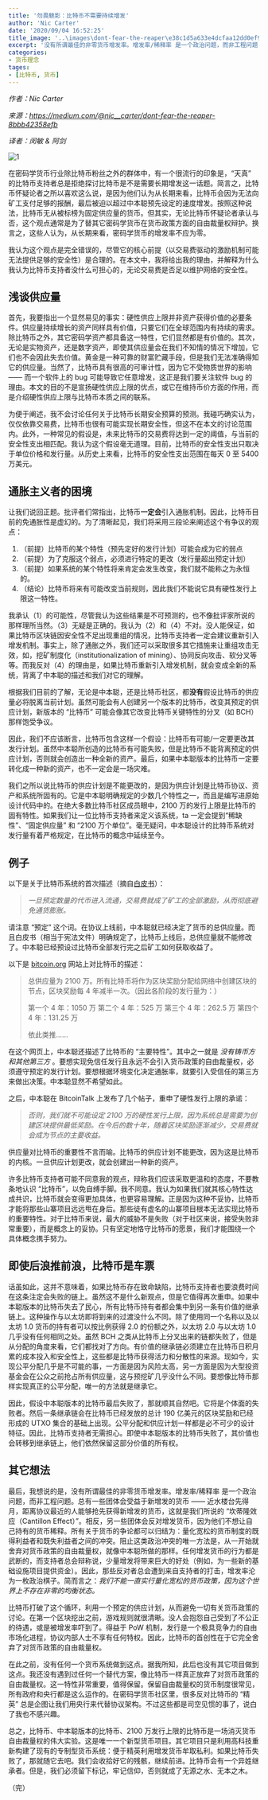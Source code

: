 ```yaml
---
title: '勿畏魅影：比特币不需要持续增发'
author: 'Nic Carter'
date: '2020/09/04 16:52:25'
title_image: '..\images\dont-fear-the-reaper\e38c1d5a633e4dcfaa12dd0ef97d18c8.png'
excerpt: '没有所谓最佳的非零货币增发率。增发率/稀释率 是一个政治问题，而非工程问题'
categories:
- 货币理念
tages:
- [比特币, 货币]
---
```


*作者：Nic Carter*

*来源：<https://medium.com/@nic__carter/dont-fear-the-reaper-8bbb42358efb>*

*译者：闵敏 & 阿剑*


![1](..\images\dont-fear-the-reaper\e38c1d5a633e4dcfaa12dd0ef97d18c8.png)

在密码学货币行业除比特币粉丝之外的群体中，有一个很流行的印象是，“天真” 的比特币支持者总是拒绝探讨比特币是不是需要长期增发这一话题。简言之，比特币怀疑论者之所以喜欢这么说，是因为他们认为从长期来看，比特币会因为无法向矿工支付足够的报酬，最后被迫以超过中本聪预先设定的速度增发。按照这种说法，比特币无从被标榜为固定供应量的货币。但其实，无论比特币怀疑论者承认与否，这个观点通常是为了替其它密码学货币在货币政策方面的自由裁量权辩护。换言之，这些人认为，从长期来看，密码学货币的增发率不应为零。

我认为这个观点是完全错误的，尽管它的核心前提（以交易费驱动的激励机制可能无法提供足够的安全性）是合理的。在本文中，我将给出我的理由，并解释为什么我认为比特币支持者没什么可担心的，无论交易费是否足以维护网络的安全性。

## 浅谈供应量

首先，我要指出一个显然易见的事实：硬性供应上限并非资产获得价值的必要条件。供应量持续增长的资产同样具有价值，只要它们在全球范围内有持续的需求。除比特币之外，其它密码学资产都具备这一特性，它们显然都是有价值的。其次，无论是实物资产，还是数字资产，即使其供应量会在我们不知情的情况下增加，它们也不会因此失去价值。黄金是一种可靠的财富贮藏手段，但是我们无法准确得知它的供应量。当然了，比特币具有很高的可审计性，因为它不受物质世界的影响 —— 而一个软件上的 bug 可能导致它任意增发，这正是我们要关注软件 bug 的理由。本文的目的不是宣扬硬性供应上限的优点，或它在维持币价方面的作用，而是介绍硬性供应上限与比特币本质之间的联系。

为便于阐述，我不会讨论任何关于比特币长期安全预算的预测。我碰巧确实认为，仅仅依靠交易费，比特币也很有可能实现长期安全性，但这不在本文的讨论范围内。此外，一种常见的假设是，未来比特币的交易费将达到一定的阈值，与当前的安全性支出相匹配。我认为这个假设毫无道理。目前，比特币的安全性支出只取决于单位价格和发行量。从历史上来看，比特币的安全性支出范围在每天 0 至 5400 万美元。

## 通胀主义者的困境

让我们说回正题。批评者们常指出，比特币**一定会**引入通胀机制。因此，比特币目前的免通胀性是虚幻的。为了清晰起见，我们将采用三段论来阐述这个有争议的观点：

1. （前提）比特币的某个特性（预先定好的发行计划）可能会成为它的弱点
2. （前提）为了克服这个弱点，必须进行特定的更改（发行量超出预定计划）
3. （前提）如果系统的某个特性将来肯定会发生改变，我们就不能称之为永恒的。
4. （结论）比特币将来有可能改变当前规则，因此我们不能说它具有硬性发行上限这一特性。

我承认（1）的可能性，尽管我认为这些结果是不可预测的，也不像批评家所说的那样理所当然。（3）无疑是正确的。我认为（2）和（4）不对。没人能保证，如果比特币区块链因安全性不足出现重组的情况，比特币支持者一定会建议重新引入增发机制。事实上，除了通胀之外，我们还可以采取很多其它措施来让重组攻击无效，如，挖矿制度化（institutionalization of mining）、协同反向攻击、软分叉等等。而我反对（4）的理由是，如果比特币重新引入增发机制，就会变成全新的系统，背离了中本聪的描述和我们对它的理解。

根据我们目前的了解，无论是中本聪，还是比特币社区，都**没有**假设比特币的供应量必将脱离当前计划。虽然可能会有人创建另一个版本的比特币，改变其预定的供应计划，新版本的 “比特币” 可能会像其它改变比特币关键特性的分叉（如 BCH）那样饱受争议。

因此，我们不应该断言，比特币包含这样一个假设：比特币有可能/一定要更改其发行计划。虽然中本聪所创造的比特币有可能失败，但是比特币不能背离预定的供应计划，否则就会创造出一种全新的资产。最后，如果中本聪版本的比特币一定要转化成一种新的资产，也不一定会是一场灾难。

我们之所以说比特币的供应计划是不能更改的，是因为供应计划是比特币协议、资产和系统所固有的。它是中本聪明确规定的少数几个特性之一，而且是编写进原始设计代码中的。在绝大多数比特币社区成员眼中，2100 万的发行上限是比特币的固有特性。如果我们让一位比特币支持者来定义该系统，ta 一定会提到“稀缺性”、“固定供应量” 和 “2100 万个单位”。毫无疑问，中本聪设计的比特币系统对发行量有着严格规定，在比特币的概念中延续至今。

## 例子

以下是关于比特币系统的首次描述（摘自[白皮书](https://bitcoin.org/bitcoin.pdf)）：

> *一旦预定数量的代币进入流通，交易费就成了矿工的全部激励，从而彻底避免通货膨胀。*

请注意 “预定” 这个词。在协议上线前，中本聪就已经决定了货币的总供应量。而且白皮书（相当于宪法文件）明确规定了，比特币上线后，总供应量就不能修改了。中本聪已经预设过比特币全部发行完之后矿工如何获取收益了。

以下是 [bitcoin.org](https://web.archive.org/web/20090131115053/http://bitcoin.org:80/) 网站上对比特币的描述：

> 总供应量为 2100 万。所有比特币将作为区块奖励分配给网络中创建区块的节点，区块奖励每 4 年减半一次。（因此各阶段的发行量为：）
>
> 第一个 4 年：1050 万
> 第二个 4 年：525 万
> 第三个 4 年：262.5 万
> 第四个 4 年：131.25 万
>
> 依此类推……

在这个网页上，中本聪还描述了比特币的 “主要特性”。其中之一就是 *没有铸币方和其他第三方* 。要想实现免信任发行且永远不会引入货币政策的自由裁量权，必须遵守预定的发行计划。要想根据环境变化决定通胀率，就要引入受信任的第三方来做出决策。中本聪显然不希望如此。

之后，中本聪在 BitcoinTalk 上发布了几个帖子，重申了硬性发行上限的承诺：

> *否则，我们就不可能设定 2100 万的硬性发行上限，因为系统总是需要为创建区块提供最低奖励。在今后的数十年，随着区块奖励逐渐减少，交易费就会成为节点的主要收益。*

供应量对比特币的重要性不言而喻。比特币的供应计划不能更改，因为这是比特币的内核。一旦供应计划更改，就会创建出一种新的资产。

许多比特币支持者可能不同意我的观点，辩称我们应该采取更温和的态度，不要教条地认识 “比特币”，以免自缚手脚。我不同意。我认为如果我们就其核心特性达成共识，比特币就会变得更加具体，也更容易理解。正是因为这种不妥协，比特币才能将那些山寨项目远远甩在身后。那些徒有虚名的山寨项目根本无法实现比特币的重要特性。对于比特币来说，最大的威胁不是失败（对于社区来说，接受失败非常重要），而是概念上的妥协。只有坚定地恪守比特币的愿景，我们才能围绕一个具体概念携手努力。

## 即使后浪推前浪，比特币是车票

话虽如此，这并不意味着，如果比特币存在致命缺陷，比特币支持者也要浪费时间在这条注定会失败的链上。虽然这不是什么新观点，但是它值得再次重申。如果中本聪版本的比特币失去了民心，所有比特币持有者都会集中到另一条有价值的继承链上。这种操作与以太坊即将到来的过渡没什么不同。除了使用同一个名称以及以太坊 1.0 货币的持有者可以按比例获得 2.0 的份额之外，以太坊 2.0 与以太坊 1.0 几乎没有任何相同之处。虽然 BCH 之类从比特币上分叉出来的链都失败了，但是从分配的角度来看，它们都找对了方向。有价值的继承链必须建立在比特币日积月累的成本投入和安全性上，这些都是比特币获得活力和分散性的来源。现如今，实现公平分配几乎是不可能的事，一方面是因为风险太高，另一方面是因为大型投资基金会在公众之前抢占所有供应量，这与预挖矿几乎没什么不同。要想像比特币那样实现真正的公平分配，唯一的方法就是继承它。

因此，假设中本聪版本的比特币最后失败了，那就顺其自然吧。它将是个体面的失败者。然后一条继承链会在比特币已经发放的总计 190 亿美元的区块奖励和已经形成的 UTXO 集合的基础上出现。公平分配和供应计划一样都是必不可少的设计特征。因此，比特币支持者无需担心。即使中本聪版本的比特币失败了，其价值也会转移到继承链上，他们依然保留这部分价值的所有权。

## 其它想法

最后，我想说的是，没有所谓最佳的非零货币增发率。增发率/稀释率 是一个政治问题，而非工程问题。总有一些团体会受益于新增发的货币 —— 近水楼台先得月，距离协议最近的人能够抢先获得新增发的货币，这就是我们所说的 “坎蒂隆效应（Cantillon Effect）”。相反，另一些团体会反对增发货币，因为他们不想让自己持有的货币稀释。所有关于货币的争论都可以归结为：量化宽松的货币制度的既得利益者和既失利益者之间的冲突。阻止这类政治冲突的唯一方法是，从一开始就舍弃对货币政策的自由裁量权，就像中本聪所做的那样。任何增发货币的行为都是武断的，而支持者总会辩称说，少量增发将带来巨大的好处（例如，为一些新的基础设施项目提供资金）。因此，那些反对者总会遭到来自支持者的打击，增发率沦为一枚政治棋子。简而言之：*我们不能一直实行量化宽松的货币政策，因为这个世界上不存在非零的均衡状态。*

比特币打破了这个循环，利用一个预定的供应计划，从而避免一切有关货币政策的讨论。在第一个区块挖出之前，游戏规则就很清晰。没人会抱怨自己受到了不公正的待遇，或是被增发率吓到了。得益于 PoW 机制，发行是一个极具竞争力的自由市场化进程，协议内部人士不享有任何特权。因此，比特币的首创性在于它完全舍弃了对货币政策的自由裁量权。

在此之前，没有任何一个货币系统做到这点。据我所知，此后也没有其它项目做到这点。我还没有遇到过任何一个替代方案，像比特币一样真正放弃了对货币政策的自由裁量权。这一特性非常重要，值得保留。保留自由裁量权的货币制度很常见，所有政府和央行都是这么运作的。在密码学货币社区里，很多反对比特币的 “精英” 总是企图让我们用央行来代替协议架构。不过这些都是司空见惯的事了，说白了我也不感兴趣。

总之，比特币、中本聪版本的比特币、2100 万发行上限的比特币是一场消灭货币自由裁量权的伟大实验。这是唯一一个新型货币项目。其它项目只是利用高科技重新构建了现有的专制型货币系统：便于精英利用增发货币牟取私利。如果比特币失败了，那就随它去吧。我们会收拾好它的残骸，继续前进。比特币会有一个异姓继承者。但是，我们必须留下标记，牢记信仰，否则就成了无源之水、无本之木。

（完）
